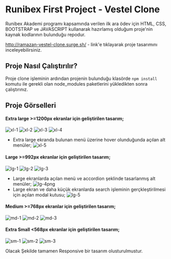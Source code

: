 # Runibex First Project - Vestel Clone
Runibex Akademi programı kapsamında verilen ilk ara ödev için HTML, CSS, BOOTSTRAP ve JAVASCRIPT kullanarak hazırlamış olduğum proje'nin kaynak kodlarının bulunduğu repodur.

http://ramazan-vestel-clone.surge.sh/ - link'e tıklayarak proje tasarımını inceleyebilirsiniz.

## Proje Nasıl Çalıştırılır?
Proje clone işleminin ardından projenin bulunduğu klasörde `npm install` komutu ile gerekli olan node_modules paketlerini yükledikten sonra çalıştırınız.

## Proje Görselleri 
#### Extra large  >=1200px  ekranlar için geliştirilen tasarım;
![xl-1](https://user-images.githubusercontent.com/98388628/181841915-ad4ab964-3d14-4c43-8b5c-ab10309657f5.png)
![xl-2](https://user-images.githubusercontent.com/98388628/181842150-c523c4b1-2913-42bd-a854-715c49b9bec2.png)
![xl-3](https://user-images.githubusercontent.com/98388628/181842354-045a6274-fc34-423a-a05e-9fffd7234f52.png)
![xl-4](https://user-images.githubusercontent.com/98388628/181842413-b3ebadde-9980-4470-a6bc-be635fc7aaa2.png)
- Extra large ekranda bulunan menü üzerine hover olunduğunda açılan alt menüler;
![xl-5](https://user-images.githubusercontent.com/98388628/181842850-dc141a13-9867-4c51-b0f9-74aad64ff60e.png)

#### Large  >=992px ekranlar için geliştirilen tasarım;
![lg-1](https://user-images.githubusercontent.com/98388628/181844176-7caabc2f-3ccb-4bba-9255-cfe68bd8b279.png)
![lg-2](https://user-images.githubusercontent.com/98388628/181844188-dcf97c13-aee5-435d-b115-9882b8c6a77e.png)
![lg-3](https://user-images.githubusercontent.com/98388628/181844191-b7a08bbb-ff06-42a5-818a-42a7414d3ab2.png)
- Large ekranlarda açılan menü ve accordion şeklinde tasarlanmış alt menüler;
![lg-4png](https://user-images.githubusercontent.com/98388628/181844192-1ca2faa3-7910-4011-aa1b-d39e27350f90.png)
- Large ekran ve daha küçük ekranlarda search işleminin gerçkleştirilmesi için açılan modal kutusu;
![lg-5](https://user-images.githubusercontent.com/98388628/181844194-a5f44dee-899a-464b-86db-7fae6c43b7fb.png)

#### Medium  >=768px ekranlar için geliştirilen tasarım;
![md-1](https://user-images.githubusercontent.com/98388628/181846443-8af44d60-979c-495b-ad16-bbfa074cfb65.png)
![md-2](https://user-images.githubusercontent.com/98388628/181846450-cae62672-440d-4b0c-a27c-29969a987c51.png)
![md-3](https://user-images.githubusercontent.com/98388628/181846451-b814dc62-7239-4e33-9bdf-ae13642315d1.png)

#### Extra Small  <568px ekranlar için geliştirilen tasarım;
![sm-1](https://user-images.githubusercontent.com/98388628/181847176-3f9af752-552f-4b26-a10d-8eb2f2b15159.png)
![sm-2](https://user-images.githubusercontent.com/98388628/181847187-4c354d39-2a39-4da0-a14b-6f9785d4bc7d.png)
![sm-3](https://user-images.githubusercontent.com/98388628/181847189-9e5d3572-fb52-4464-96ba-585ea2955748.png)

Olacak Şekilde tamamen Responsive bir tasarım olusturulmustur.
